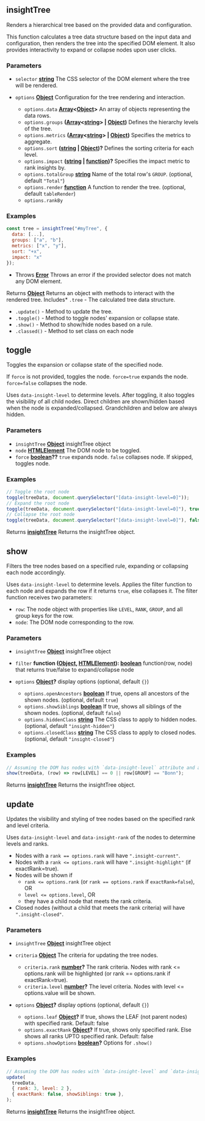 <!-- Generated by documentation.js. Update this documentation by updating the source code. -->

## insightTree

Renders a hierarchical tree based on the provided data and configuration.

This function calculates a tree data structure based on the input data and configuration,
then renders the tree into the specified DOM element. It also provides interactivity
to expand or collapse nodes upon user clicks.

### Parameters

- `selector` **[string][1]** The CSS selector of the DOM element where the tree will be rendered.
- `options` **[Object][2]** Configuration for the tree rendering and interaction.

  - `options.data` **[Array][3]<[Object][2]>** An array of objects representing the data rows.
  - `options.groups` **([Array][3]<[string][1]> | [Object][2])** Defines the hierarchy levels of the tree.
  - `options.metrics` **([Array][3]<[string][1]> | [Object][2])** Specifies the metrics to aggregate.
  - `options.sort` **([string][1] | [Object][2])?** Defines the sorting criteria for each level.
  - `options.impact` **([string][1] | [function][4])?** Specifies the impact metric to rank insights by.
  - `options.totalGroup` **[string][1]** Name of the total row's `GROUP`. (optional, default `"Total"`)
  - `options.render` **[function][4]** A function to render the tree. (optional, default `tableRender`)
  - `options.rankBy` &#x20;

### Examples

```javascript
const tree = insightTree("#myTree", {
  data: [...],
  groups: ["a", "b"],
  metrics: ["x", "y"],
  sort: "+x",
  impact: "x"
});
```

- Throws **[Error][5]** Throws an error if the provided selector does not match any DOM element.

Returns **[Object][2]** Returns an object with methods to interact with the rendered tree. Includes\* `.tree` - The calculated tree data structure.

- `.update()` - Method to update the tree.
- `.toggle()` - Method to toggle nodes' expansion or collapse state.
- `.show()` - Method to show/hide nodes based on a rule.
- `.classed()` - Method to set class on each node

## toggle

Toggles the expansion or collapse state of the specified node.

If `force` is not provided, toggles the node.
`force=true` expands the node.
`force=false` collapses the node.

Uses `data-insight-level` to determine levels.
After toggling, it also toggles the visibility of all child nodes.
Direct children are shown/hidden based when the node is expanded/collapsed.
Grandchildren and below are always hidden.

### Parameters

- `insightTree` **[Object][2]** insightTree object
- `node` **[HTMLElement][6]** The DOM node to be toggled.
- `force` **[boolean][7]??** `true` expands node. `false` collapses node. If skipped, toggles node.

### Examples

```javascript
// Toggle the root node
toggle(treeData, document.querySelector("[data-insight-level=0]"));
// Expand the root node
toggle(treeData, document.querySelector("[data-insight-level=0]"), true);
// Collapse the root node
toggle(treeData, document.querySelector("[data-insight-level=0]"), false);
```

Returns **[insightTree][8]** Returns the insightTree object.

## show

Filters the tree nodes based on a specified rule, expanding or collapsing each node accordingly.

Uses `data-insight-level` to determine levels.
Applies the filter function to each node and expands the row if it returns `true`, else collapses it.
The filter function receives two parameters:

- `row`: The node object with properties like `LEVEL`, `RANK`, `GROUP`, and all group keys for the row.
- `node`: The DOM node corresponding to the row.

### Parameters

- `insightTree` **[Object][2]** insightTree object
- `filter` **function ([Object][2], [HTMLElement][6]): [boolean][7]** function(row, node) that returns true/false to expand/collapse node
- `options` **[Object][2]?** display options (optional, default `{}`)

  - `options.openAncestors` **[boolean][7]** If true, opens all ancestors of the shown nodes. (optional, default `true`)
  - `options.showSiblings` **[boolean][7]** If true, shows all siblings of the shown nodes. (optional, default `false`)
  - `options.hiddenClass` **[string][1]** The CSS class to apply to hidden nodes. (optional, default `"insight-hidden"`)
  - `options.closedClass` **[string][1]** The CSS class to apply to closed nodes. (optional, default `"insight-closed"`)

### Examples

```javascript
// Assuming the DOM has nodes with `data-insight-level` attribute and a corresponding tree data structure.
show(treeData, (row) => row[LEVEL] == 0 || row[GROUP] == "Bonn");
```

Returns **[insightTree][8]** Returns the insightTree object.

## update

Updates the visibility and styling of tree nodes based on the specified rank and level criteria.

Uses `data-insight-level` and `data-insight-rank` of the nodes to determine levels and ranks.

- Nodes with a `rank == options.rank` will have `".insight-current"`.
- Nodes with a `rank <= options.rank` will have `".insight-highlight"` (if exactRank=true).
- Nodes will be shown if
  - `rank <= options.rank` (or `rank == options.rank` if `exactRank=false`), OR
  - `level <= options.level`, OR
  - they have a child node that meets the rank criteria.
- Closed nodes (without a child that meets the rank criteria) will have `".insight-closed"`.

### Parameters

- `insightTree` **[Object][2]** insightTree object
- `criteria` **[Object][2]** The criteria for updating the tree nodes.

  - `criteria.rank` **[number][9]?** The rank criteria. Nodes with rank <= options.rank will be highlighted (or rank == options.rank if exactRank=true).
  - `criteria.level` **[number][9]?** The level criteria. Nodes with level <= options.value will be shown.

- `options` **[Object][2]?** display options (optional, default `{}`)

  - `options.leaf` **[Object][2]?** If true, shows the LEAF (not parent nodes) with specified rank. Default: false
  - `options.exactRank` **[Object][2]?** If true, shows only specified rank. Else shows all ranks UPTO specified rank. Default: false
  - `options.showOptions` **[boolean][7]?** Options for `.show()`

### Examples

```javascript
// Assuming the DOM has nodes with `data-insight-level` and `data-insight-rank` attributes.
update(
  treeData,
  { rank: 3, level: 2 },
  { exactRank: false, showSiblings: true },
);
```

Returns **[insightTree][8]** Returns the insightTree object.

[1]: https://developer.mozilla.org/docs/Web/JavaScript/Reference/Global_Objects/String
[2]: https://developer.mozilla.org/docs/Web/JavaScript/Reference/Global_Objects/Object
[3]: https://developer.mozilla.org/docs/Web/JavaScript/Reference/Global_Objects/Array
[4]: https://developer.mozilla.org/docs/Web/JavaScript/Reference/Statements/function
[5]: https://developer.mozilla.org/docs/Web/JavaScript/Reference/Global_Objects/Error
[6]: https://developer.mozilla.org/docs/Web/HTML/Element
[7]: https://developer.mozilla.org/docs/Web/JavaScript/Reference/Global_Objects/Boolean
[8]: #insighttree
[9]: https://developer.mozilla.org/docs/Web/JavaScript/Reference/Global_Objects/Number
